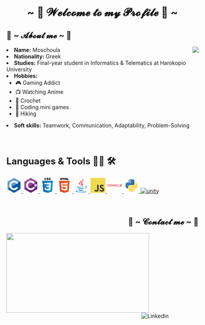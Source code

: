 <!DOCTYPE html>
<body>
<h1 align="center">~ 💜 𝓦𝓮𝓵𝓬𝓸𝓶𝓮 𝓽𝓸 𝓶𝔂 𝓟𝓻𝓸𝓯𝓲𝓵𝓮 💜 ~</h1>
<div>
    <h2 align="left"> 🍄 ~ 𝓐𝓫𝓸𝓾𝓽 𝓶𝓮 ~ 🍄 </h2>
    <img src="https://media.giphy.com/media/v1.Y2lkPTc5MGI3NjExd3o2dHdtcmg4cGV0azdzbTgyOXpjMXg1ejlvdjlobXo0dWExNzdzOSZlcD12MV9naWZzX3NlYXJjaCZjdD1n/Hi2BWtqasFXuXRYOUR/giphy.gif" align="right">
    <li>
        <b>Name:</b> Moschoula</li>
    <li>
        <b>Nationality:</b> Greek
    </li>
    <li>
        <b>Studies:</b> Final-year student in Informatics & Telematics at Harokopio University
    </li>
    <li>
        <b>Hobbies:</b>
        <ul>
            <li>🎮 Gaming Addict</li>
            <li>📺 Watching Anime</li>
            <li>🧶 Crochet</li>
            <li>👾 Coding mini games</li>
            <li>🌳 Hiking</li>
        </ul>
    </li>
    <li>
        <b>Soft skills:</b> Teamwork, Communication, Adaptability, Problem-Solving
    </li>
    <br>
</div>
<br>
<div>
    <h2 align="left" style="font-size: 24px">Languages & Tools 👨‍💻 🛠️</h2>
</div>
<div>
<p align="left"> <a href="https://www.cprogramming.com/" target="_blank" rel="noreferrer"> <img src="https://raw.githubusercontent.com/devicons/devicon/master/icons/c/c-original.svg" alt="c" width="40" height="40"/> </a> <a href="https://www.w3schools.com/cs/" target="_blank" rel="noreferrer"> <img src="https://raw.githubusercontent.com/devicons/devicon/master/icons/csharp/csharp-original.svg" alt="csharp" width="40" height="40"/> </a> <a href="https://www.w3schools.com/css/" target="_blank" rel="noreferrer"> <img src="https://raw.githubusercontent.com/devicons/devicon/master/icons/css3/css3-original-wordmark.svg" alt="css3" width="40" height="40"/> </a> <a href="https://www.w3.org/html/" target="_blank" rel="noreferrer"> <img src="https://raw.githubusercontent.com/devicons/devicon/master/icons/html5/html5-original-wordmark.svg" alt="html5" width="40" height="40"/> </a> <a href="https://www.java.com" target="_blank" rel="noreferrer"> <img src="https://raw.githubusercontent.com/devicons/devicon/master/icons/java/java-original.svg" alt="java" width="40" height="40"/> </a> <a href="https://developer.mozilla.org/en-US/docs/Web/JavaScript" target="_blank" rel="noreferrer"> <img src="https://raw.githubusercontent.com/devicons/devicon/master/icons/javascript/javascript-original.svg" alt="javascript" width="40" height="40"/> </a> <a href="https://www.oracle.com/" target="_blank" rel="noreferrer"> <img src="https://raw.githubusercontent.com/devicons/devicon/master/icons/oracle/oracle-original.svg" alt="oracle" width="40" height="40"/> </a> <a href="https://www.python.org" target="_blank" rel="noreferrer"> <img src="https://raw.githubusercontent.com/devicons/devicon/master/icons/python/python-original.svg" alt="python" width="40" height="40"/> </a> <a href="https://unity.com/" target="_blank" rel="noreferrer"> <img src="https://www.vectorlogo.zone/logos/unity3d/unity3d-icon.svg" alt="unity" width="40" height="40"/> </a> </p>
</div>
<div>
    <br>
    <h2 align="right">📝 ~ 𝓒𝓸𝓷𝓽𝓪𝓬𝓽 𝓶𝓮 ~ 📝</h2>
    <img src="https://media0.giphy.com/media/v1.Y2lkPTc5MGI3NjExODhyb2YwOHJpOWJuandhdHRxdTdtcnNlZjdvdHJ5Nnh6Y3d1Zmk2cSZlcD12MV9pbnRlcm5hbF9naWZfYnlfaWQmY3Q9Zw/MXwSftWjLQCLCltHL3/giphy.gif" align="left" width="373.5px" height="208.5px">
    <br>
  <a href="https://www.linkedin.com/in/moschoula-maria-isari-52b354356">
  <img align="right" alt="Linkedin" width="150" hight="100" src="https://github.com/Xx-Ashutosh-xX/Xx-Ashutosh-xX/blob/master/assets/icons/linkedin.png" />
</br>
</div>     
</body>
